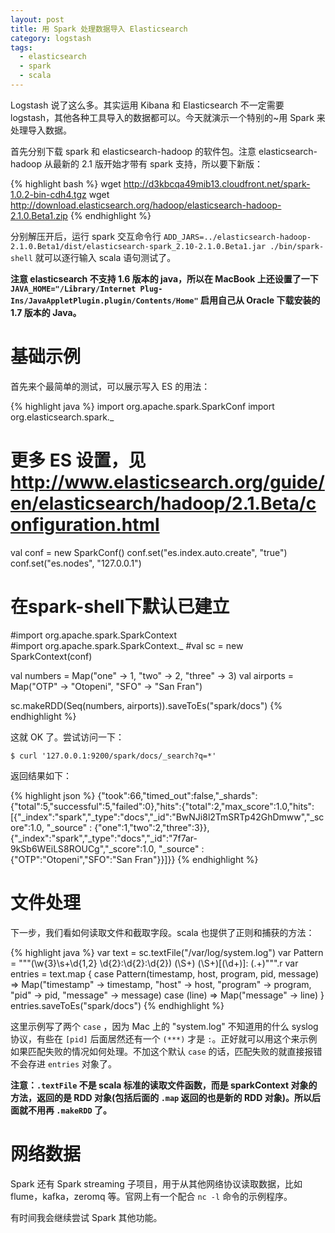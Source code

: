 ```yaml
---
layout: post
title: 用 Spark 处理数据导入 Elasticsearch
category: logstash
tags:
  - elasticsearch
  - spark
  - scala
---
```


Logstash 说了这么多。其实运用 Kibana 和 Elasticsearch 不一定需要 logstash，其他各种工具导入的数据都可以。今天就演示一个特别的~用 Spark 来处理导入数据。

首先分别下载 spark 和 elasticsearch-hadoop 的软件包。注意 elasticsearch-hadoop 从最新的 2.1 版开始才带有 spark 支持，所以要下新版：

{% highlight bash %}
wget http://d3kbcqa49mib13.cloudfront.net/spark-1.0.2-bin-cdh4.tgz
wget http://download.elasticsearch.org/hadoop/elasticsearch-hadoop-2.1.0.Beta1.zip
{% endhighlight %}

分别解压开后，运行 spark 交互命令行 `ADD_JARS=../elasticsearch-hadoop-2.1.0.Beta1/dist/elasticsearch-spark_2.10-2.1.0.Beta1.jar ./bin/spark-shell` 就可以逐行输入 scala 语句测试了。

**注意 elasticsearch 不支持 1.6 版本的 java，所以在 MacBook 上还设置了一下 `JAVA_HOME="/Library/Internet Plug-Ins/JavaAppletPlugin.plugin/Contents/Home"` 启用自己从 Oracle 下载安装的 1.7 版本的 Java。**

基础示例
============

首先来个最简单的测试，可以展示写入 ES 的用法：

{% highlight java %}
import org.apache.spark.SparkConf
import org.elasticsearch.spark._

# 更多 ES 设置，见<http://www.elasticsearch.org/guide/en/elasticsearch/hadoop/2.1.Beta/configuration.html>
val conf = new SparkConf()
conf.set("es.index.auto.create", "true")
conf.set("es.nodes", "127.0.0.1")

# 在spark-shell下默认已建立
#import org.apache.spark.SparkContext    
#import org.apache.spark.SparkContext._
#val sc = new SparkContext(conf)

val numbers = Map("one" -> 1, "two" -> 2, "three" -> 3)
val airports = Map("OTP" -> "Otopeni", "SFO" -> "San Fran")

sc.makeRDD(Seq(numbers, airports)).saveToEs("spark/docs")
{% endhighlight %}

这就 OK 了。尝试访问一下：

    $ curl '127.0.0.1:9200/spark/docs/_search?q=*'

返回结果如下：

{% highlight json %}
{"took":66,"timed_out":false,"_shards":{"total":5,"successful":5,"failed":0},"hits":{"total":2,"max_score":1.0,"hits":[{"_index":"spark","_type":"docs","_id":"BwNJi8l2TmSRTp42GhDmww","_score":1.0, "_source" : {"one":1,"two":2,"three":3}},{"_index":"spark","_type":"docs","_id":"7f7ar-9kSb6WEiLS8ROUCg","_score":1.0, "_source" : {"OTP":"Otopeni","SFO":"San Fran"}}]}}
{% endhighlight %}

文件处理
===========

下一步，我们看如何读取文件和截取字段。scala 也提供了正则和捕获的方法：

{% highlight java %}
var text = sc.textFile("/var/log/system.log")
var Pattern = """(\w{3}\s+\d{1,2} \d{2}:\d{2}:\d{2}) (\S+) (\S+)\[(\d+)\]: (.+)""".r
var entries = text.map {
    case Pattern(timestamp, host, program, pid, message) => Map("timestamp" -> timestamp, "host" -> host, "program" -> program, "pid" -> pid, "message" -> message)
    case (line) => Map("message" -> line)
}
entries.saveToEs("spark/docs")
{% endhighlight %}

这里示例写了两个 `case` ，因为 Mac 上的 "system.log" 不知道用的什么 syslog 协议，有些在 `[pid]` 后面居然还有一个 `(***)` 才是 `:`。正好就可以用这个来示例如果匹配失败的情况如何处理。不加这个默认 `case` 的话，匹配失败的就直接报错不会存进 `entries` 对象了。

**注意：`.textFile` 不是 scala 标准的读取文件函数，而是 sparkContext 对象的方法，返回的是 RDD 对象(包括后面的 `.map` 返回的也是新的 RDD 对象)。所以后面就不用再 `.makeRDD` 了。**

网络数据
============

Spark 还有 Spark streaming 子项目，用于从其他网络协议读取数据，比如 flume，kafka，zeromq 等。官网上有一个配合 `nc -l` 命令的示例程序。

有时间我会继续尝试 Spark 其他功能。


